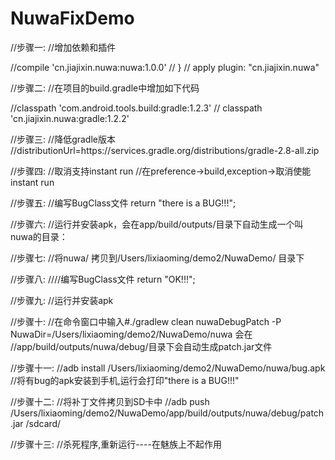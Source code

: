# NuwaFixDemo

//步骤一:
//增加依赖和插件

//compile 'cn.jiajixin.nuwa:nuwa:1.0.0'
//        }
//        apply plugin: "cn.jiajixin.nuwa"

//步骤二:
//在项目的build.gradle中增加如下代码

//classpath 'com.android.tools.build:gradle:1.2.3'
//        classpath 'cn.jiajixin.nuwa:gradle:1.2.2'

//步骤三:
//降低gradle版本
//distributionUrl=https\://services.gradle.org/distributions/gradle-2.8-all.zip


//步骤四:
//取消支持instant run
//在preference->build,exception->取消使能instant run

//步骤五:
//编写BugClass文件 return "there is a BUG!!!";

//步骤六:
//运行并安装apk，会在app/build/outputs/目录下自动生成一个叫nuwa的目录：

//步骤七:
//将nuwa/ 拷贝到/Users/lixiaoming/demo2/NuwaDemo/ 目录下

//步骤八:
////编写BugClass文件 return "OK!!!";

//步骤九:
//运行并安装apk

//步骤十:
//在命令窗口中输入#./gradlew clean nuwaDebugPatch -P NuwaDir=/Users/lixiaoming/demo2/NuwaDemo/nuwa  会在
//app/build/outputs/nuwa/debug/目录下会自动生成patch.jar文件

//步骤十一:
//adb install /Users/lixiaoming/demo2/NuwaDemo/nuwa/bug.apk
//将有bug的apk安装到手机,运行会打印"there is a BUG!!!"

//步骤十二:
//将补丁文件拷贝到SD卡中
//adb push /Users/lixiaoming/demo2/NuwaDemo/app/build/outputs/nuwa/debug/patch.jar /sdcard/

//步骤十三:
//杀死程序,重新运行----在魅族上不起作用
